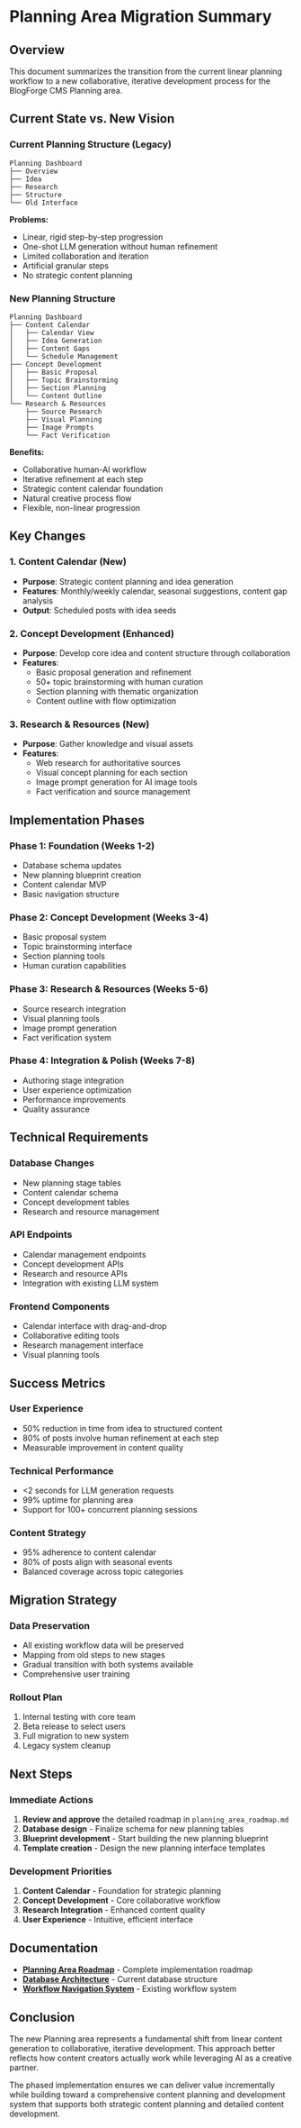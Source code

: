 # Planning Area Migration Summary

## Overview

This document summarizes the transition from the current linear planning workflow to a new collaborative, iterative development process for the BlogForge CMS Planning area.

## Current State vs. New Vision

### Current Planning Structure (Legacy)
```
Planning Dashboard
├── Overview
├── Idea
├── Research  
├── Structure
└── Old Interface
```

**Problems:**
- Linear, rigid step-by-step progression
- One-shot LLM generation without human refinement
- Limited collaboration and iteration
- Artificial granular steps
- No strategic content planning

### New Planning Structure
```
Planning Dashboard
├── Content Calendar
│   ├── Calendar View
│   ├── Idea Generation
│   ├── Content Gaps
│   └── Schedule Management
├── Concept Development
│   ├── Basic Proposal
│   ├── Topic Brainstorming
│   ├── Section Planning
│   └── Content Outline
└── Research & Resources
    ├── Source Research
    ├── Visual Planning
    ├── Image Prompts
    └── Fact Verification
```

**Benefits:**
- Collaborative human-AI workflow
- Iterative refinement at each step
- Strategic content calendar foundation
- Natural creative process flow
- Flexible, non-linear progression

## Key Changes

### 1. Content Calendar (New)
- **Purpose**: Strategic content planning and idea generation
- **Features**: Monthly/weekly calendar, seasonal suggestions, content gap analysis
- **Output**: Scheduled posts with idea seeds

### 2. Concept Development (Enhanced)
- **Purpose**: Develop core idea and content structure through collaboration
- **Features**: 
  - Basic proposal generation and refinement
  - 50+ topic brainstorming with human curation
  - Section planning with thematic organization
  - Content outline with flow optimization

### 3. Research & Resources (New)
- **Purpose**: Gather knowledge and visual assets
- **Features**:
  - Web research for authoritative sources
  - Visual concept planning for each section
  - Image prompt generation for AI image tools
  - Fact verification and source management

## Implementation Phases

### Phase 1: Foundation (Weeks 1-2)
- Database schema updates
- New planning blueprint creation
- Content calendar MVP
- Basic navigation structure

### Phase 2: Concept Development (Weeks 3-4)
- Basic proposal system
- Topic brainstorming interface
- Section planning tools
- Human curation capabilities

### Phase 3: Research & Resources (Weeks 5-6)
- Source research integration
- Visual planning tools
- Image prompt generation
- Fact verification system

### Phase 4: Integration & Polish (Weeks 7-8)
- Authoring stage integration
- User experience optimization
- Performance improvements
- Quality assurance

## Technical Requirements

### Database Changes
- New planning stage tables
- Content calendar schema
- Concept development tables
- Research and resource management

### API Endpoints
- Calendar management endpoints
- Concept development APIs
- Research and resource APIs
- Integration with existing LLM system

### Frontend Components
- Calendar interface with drag-and-drop
- Collaborative editing tools
- Research management interface
- Visual planning tools

## Success Metrics

### User Experience
- 50% reduction in time from idea to structured content
- 80% of posts involve human refinement at each step
- Measurable improvement in content quality

### Technical Performance
- <2 seconds for LLM generation requests
- 99% uptime for planning area
- Support for 100+ concurrent planning sessions

### Content Strategy
- 95% adherence to content calendar
- 80% of posts align with seasonal events
- Balanced coverage across topic categories

## Migration Strategy

### Data Preservation
- All existing workflow data will be preserved
- Mapping from old steps to new stages
- Gradual transition with both systems available
- Comprehensive user training

### Rollout Plan
1. Internal testing with core team
2. Beta release to select users
3. Full migration to new system
4. Legacy system cleanup

## Next Steps

### Immediate Actions
1. **Review and approve** the detailed roadmap in `planning_area_roadmap.md`
2. **Database design** - Finalize schema for new planning tables
3. **Blueprint development** - Start building the new planning blueprint
4. **Template creation** - Design the new planning interface templates

### Development Priorities
1. **Content Calendar** - Foundation for strategic planning
2. **Concept Development** - Core collaborative workflow
3. **Research Integration** - Enhanced content quality
4. **User Experience** - Intuitive, efficient interface

## Documentation

- **[Planning Area Roadmap](planning_area_roadmap.md)** - Complete implementation roadmap
- **[Database Architecture](database_architecture.md)** - Current database structure
- **[Workflow Navigation System](workflow_navigation_system.md)** - Existing workflow system

## Conclusion

The new Planning area represents a fundamental shift from linear content generation to collaborative, iterative development. This approach better reflects how content creators actually work while leveraging AI as a creative partner.

The phased implementation ensures we can deliver value incrementally while building toward a comprehensive content planning and development system that supports both strategic content planning and detailed content development.

